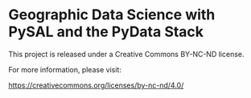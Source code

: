 Geographic Data Science with PySAL and the PyData Stack
=======================================================

This project is released under a Creative Commons BY-NC-ND license. 

For more information, please visit:

https://creativecommons.org/licenses/by-nc-nd/4.0/
